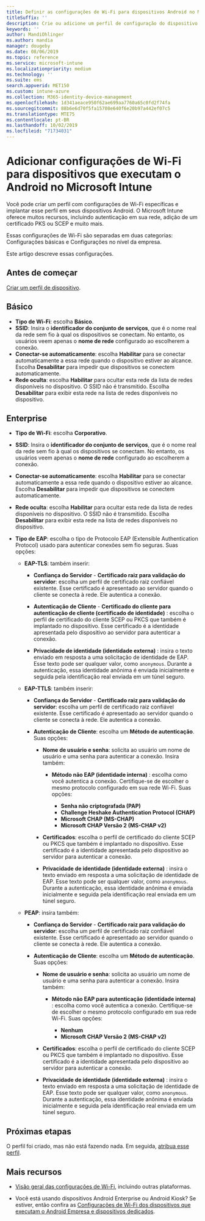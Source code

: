 ```yaml
---
title: Definir as configurações de Wi-Fi para dispositivos Android no Microsoft Intune – Azure | Microsoft Docs
titleSuffix: ''
description: Crie ou adicione um perfil de configuração do dispositivo Wi-Fi para Android. Confira as diferentes configurações, incluindo a adição de certificados, a escolha de um tipo de EAP e a seleção de um método de autenticação no Microsoft Intune.
keywords: ''
author: MandiOhlinger
ms.author: mandia
manager: dougeby
ms.date: 08/06/2019
ms.topic: reference
ms.service: microsoft-intune
ms.localizationpriority: medium
ms.technology: ''
ms.suite: ems
search.appverid: MET150
ms.custom: intune-azure
ms.collection: M365-identity-device-management
ms.openlocfilehash: 1d341aeace950f62ae699aa7760a65c0fd2f74fa
ms.sourcegitcommit: 88b6e6d70f5fa15708e640f6e20b97a442ef07c5
ms.translationtype: MTE75
ms.contentlocale: pt-BR
ms.lasthandoff: 10/02/2019
ms.locfileid: "71734031"
---
```

# <a name="add-wi-fi-settings-for-devices-running-android-in-microsoft-intune"></a>Adicionar configurações de Wi-Fi para dispositivos que executam o Android no Microsoft Intune

Você pode criar um perfil com configurações de Wi-Fi específicas e implantar esse perfil em seus dispositivos Android. O Microsoft Intune oferece muitos recursos, incluindo autenticação em sua rede, adição de um certificado PKS ou SCEP e muito mais.

Essas configurações de Wi-Fi são separadas em duas categorias: Configurações básicas e Configurações no nível da empresa.

Este artigo descreve essas configurações.

## <a name="before-you-begin"></a>Antes de começar

[Criar um perfil de dispositivo](device-profile-create.md).

## <a name="basic"></a>Básico

- **Tipo de Wi-Fi**: escolha **Básico**.
- **SSID**: Insira o **identificador do conjunto de serviços**, que é o nome real da rede sem fio à qual os dispositivos se conectam. No entanto, os usuários veem apenas o **nome de rede** configurado ao escolherem a conexão.
- **Conectar-se automaticamente**: escolha **Habilitar** para se conectar automaticamente a essa rede quando o dispositivo estiver ao alcance. Escolha **Desabilitar** para impedir que dispositivos se conectem automaticamente.
- **Rede oculta**: escolha **Habilitar** para ocultar esta rede da lista de redes disponíveis no dispositivo. O SSID não é transmitido. Escolha **Desabilitar** para exibir esta rede na lista de redes disponíveis no dispositivo.

## <a name="enterprise"></a>Enterprise

- **Tipo de Wi-Fi**: escolha **Corporativo**.
- **SSID**: Insira o **identificador do conjunto de serviços**, que é o nome real da rede sem fio à qual os dispositivos se conectam. No entanto, os usuários veem apenas o **nome de rede** configurado ao escolherem a conexão.
- **Conectar-se automaticamente**: escolha **Habilitar** para se conectar automaticamente a essa rede quando o dispositivo estiver ao alcance. Escolha **Desabilitar** para impedir que dispositivos se conectem automaticamente.
- **Rede oculta**: escolha **Habilitar** para ocultar esta rede da lista de redes disponíveis no dispositivo. O SSID não é transmitido. Escolha **Desabilitar** para exibir esta rede na lista de redes disponíveis no dispositivo.
- **Tipo de EAP**: escolha o tipo de Protocolo EAP (Extensible Authentication Protocol) usado para autenticar conexões sem fio seguras. Suas opções: 

  - **EAP-TLS**: também inserir:

    - **Confiança do Servidor** - **Certificado raiz para validação do servidor**: escolha um perfil de certificado raiz confiável existente. Esse certificado é apresentado ao servidor quando o cliente se conecta à rede. Ele autentica a conexão.

    - **Autenticação de Cliente** - **Certificado do cliente para autenticação de cliente (certificado de identidade)** : escolha o perfil de certificado do cliente SCEP ou PKCS que também é implantado no dispositivo. Esse certificado é a identidade apresentada pelo dispositivo ao servidor para autenticar a conexão.

    - **Privacidade de identidade (identidade externa)** : insira o texto enviado em resposta a uma solicitação de identidade de EAP. Esse texto pode ser qualquer valor, como `anonymous`. Durante a autenticação, essa identidade anônima é enviada inicialmente e seguida pela identificação real enviada em um túnel seguro.

  - **EAP-TTLS**: também inserir:

    - **Confiança do Servidor** - **Certificado raiz para validação do servidor**: escolha um perfil de certificado raiz confiável existente. Esse certificado é apresentado ao servidor quando o cliente se conecta à rede. Ele autentica a conexão.

    - **Autenticação de Cliente**: escolha um **Método de autenticação**. Suas opções:

      - **Nome de usuário e senha**: solicita ao usuário um nome de usuário e uma senha para autenticar a conexão. Insira também:
        - **Método não EAP (identidade interna)** : escolha como você autentica a conexão. Certifique-se de escolher o mesmo protocolo configurado em sua rede Wi-Fi. Suas opções:

          - **Senha não criptografada (PAP)**
          - **Challenge Heshake Authentication Protocol (CHAP)**
          - **Microsoft CHAP (MS-CHAP)**
          - **Microsoft CHAP Versão 2 (MS-CHAP v2)**

      - **Certificados**: escolha o perfil de certificado do cliente SCEP ou PKCS que também é implantado no dispositivo. Esse certificado é a identidade apresentada pelo dispositivo ao servidor para autenticar a conexão.

      - **Privacidade de identidade (identidade externa)** : insira o texto enviado em resposta a uma solicitação de identidade de EAP. Esse texto pode ser qualquer valor, como `anonymous`. Durante a autenticação, essa identidade anônima é enviada inicialmente e seguida pela identificação real enviada em um túnel seguro.

  - **PEAP**: insira também:

    - **Confiança do Servidor** - **Certificado raiz para validação do servidor**: escolha um perfil de certificado raiz confiável existente. Esse certificado é apresentado ao servidor quando o cliente se conecta à rede. Ele autentica a conexão.

    - **Autenticação de Cliente**: escolha um **Método de autenticação**. Suas opções:

      - **Nome de usuário e senha**: solicita ao usuário um nome de usuário e uma senha para autenticar a conexão. Insira também:
        - **Método não EAP para autenticação (identidade interna)** : escolha como você autentica a conexão. Certifique-se de escolher o mesmo protocolo configurado em sua rede Wi-Fi. Suas opções:

          - **Nenhum**
          - **Microsoft CHAP Versão 2 (MS-CHAP v2)**

      - **Certificados**: escolha o perfil de certificado do cliente SCEP ou PKCS que também é implantado no dispositivo. Esse certificado é a identidade apresentada pelo dispositivo ao servidor para autenticar a conexão.

      - **Privacidade de identidade (identidade externa)** : insira o texto enviado em resposta a uma solicitação de identidade de EAP. Esse texto pode ser qualquer valor, como `anonymous`. Durante a autenticação, essa identidade anônima é enviada inicialmente e seguida pela identificação real enviada em um túnel seguro.

## <a name="next-steps"></a>Próximas etapas

O perfil foi criado, mas não está fazendo nada. Em seguida, [atribua esse perfil](device-profile-assign.md).

## <a name="more-resources"></a>Mais recursos

- [Visão geral das configurações de Wi-Fi](wi-fi-settings-configure.md), incluindo outras plataformas.

- Você está usando dispositivos Android Enterprise ou Android Kiosk? Se estiver, então confira as [Configurações de Wi-Fi dos dispositivos que executam o Android Empresa e dispositivos dedicados](wi-fi-settings-android-enterprise.md).
